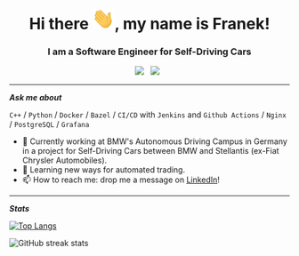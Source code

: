 <h1 align="center">Hi there <img src="https://raw.githubusercontent.com/ABSphreak/ABSphreak/master/gifs/Hi.gif" width="40px" />, my name is Franek!</h1>

<h3 align="center">I am a Software Engineer for Self-Driving Cars</h3>

<p align='center'>
<a href="https://www.linkedin.com/in/franekborowiec/"><img height="30" src="https://image.flaticon.com/icons/svg/174/174857.svg"></a>&nbsp;&nbsp;
<a href="https://github.com/FBorowiec/"><img height="30" src="https://cdn.jsdelivr.net/npm/simple-icons@3.0.1/icons/github.svg"></a>&nbsp;&nbsp;
</p>

<!-- <h3 align="center"><img src="https://media-exp1.licdn.com/dms/image/C4D16AQGQNPjTK4zAFQ/profile-displaybackgroundimage-shrink_350_1400/0/1607544429727?e=1616025600&v=beta&t=9COQ59xTWK8XmDgAdfo_LXMJYaTOh0pPhCf6pwm4cE4" /></h3> -->

---

***Ask me about***

`C++` / `Python` / `Docker` / `Bazel` / `CI/CD` with `Jenkins` and `Github Actions` / `Nginx` / `PostgreSQL` / `Grafana`

- 🔭 Currently working at BMW's Autonomous Driving Campus in Germany in a project for Self-Driving Cars between BMW and Stellantis (ex-Fiat Chrysler Automobiles).
- 🌱 Learning new ways for automated trading.
- 📫 How to reach me: drop me a message on [LinkedIn](https://www.linkedin.com/in/franekborowiec/)!

---

***Stats***

[![Top Langs](https://github-readme-stats.vercel.app/api/top-langs/?username=FBorowiec&show_icons=true&hide=jupyter%20notebook&layout=compact)](https://github.com/anuraghazra/github-readme-stats)

![GitHub streak stats](https://github-readme-streak-stats.herokuapp.com/?user=FBorowiec)
